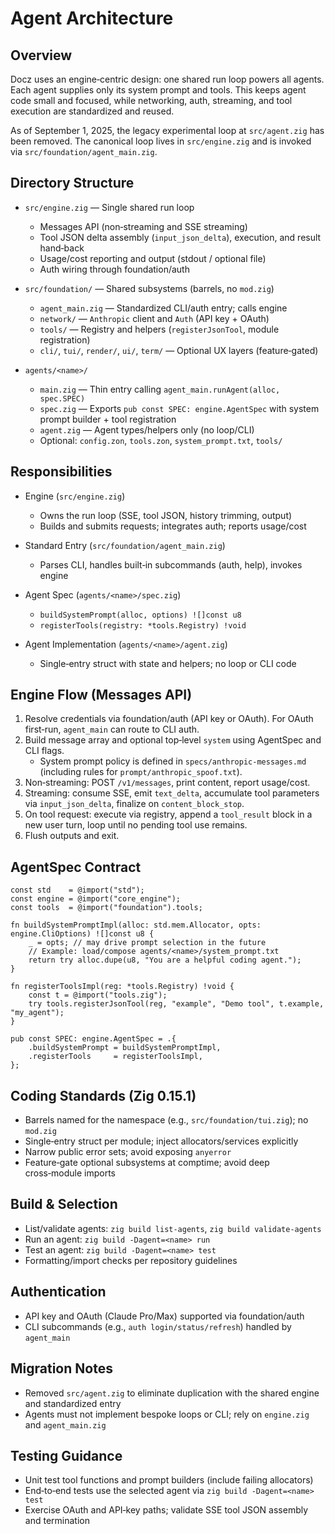 # Agent Architecture

## Overview

Docz uses an engine‑centric design: one shared run loop powers all agents. Each agent supplies only its system prompt and tools. This keeps agent code small and focused, while networking, auth, streaming, and tool execution are standardized and reused.

As of September 1, 2025, the legacy experimental loop at `src/agent.zig` has been removed. The canonical loop lives in `src/engine.zig` and is invoked via `src/foundation/agent_main.zig`.

## Directory Structure

- `src/engine.zig` — Single shared run loop
  - Messages API (non‑streaming and SSE streaming)
  - Tool JSON delta assembly (`input_json_delta`), execution, and result hand‑back
  - Usage/cost reporting and output (stdout / optional file)
  - Auth wiring through foundation/auth

- `src/foundation/` — Shared subsystems (barrels, no `mod.zig`)
  - `agent_main.zig` — Standardized CLI/auth entry; calls engine
  - `network/` — `Anthropic` client and `Auth` (API key + OAuth)
  - `tools/` — Registry and helpers (`registerJsonTool`, module registration)
  - `cli/`, `tui/`, `render/`, `ui/`, `term/` — Optional UX layers (feature‑gated)

- `agents/<name>/`
  - `main.zig` — Thin entry calling `agent_main.runAgent(alloc, spec.SPEC)`
  - `spec.zig` — Exports `pub const SPEC: engine.AgentSpec` with system prompt builder + tool registration
  - `agent.zig` — Agent types/helpers only (no loop/CLI)
  - Optional: `config.zon`, `tools.zon`, `system_prompt.txt`, `tools/`

## Responsibilities

- Engine (`src/engine.zig`)
  - Owns the run loop (SSE, tool JSON, history trimming, output)
  - Builds and submits requests; integrates auth; reports usage/cost

- Standard Entry (`src/foundation/agent_main.zig`)
  - Parses CLI, handles built‑in subcommands (auth, help), invokes engine

- Agent Spec (`agents/<name>/spec.zig`)
  - `buildSystemPrompt(alloc, options) ![]const u8`
  - `registerTools(registry: *tools.Registry) !void`

- Agent Implementation (`agents/<name>/agent.zig`)
  - Single‑entry struct with state and helpers; no loop or CLI code

## Engine Flow (Messages API)

1. Resolve credentials via foundation/auth (API key or OAuth). For OAuth first‑run, `agent_main` can route to CLI auth.
2. Build message array and optional top‑level `system` using AgentSpec and CLI flags.
   - System prompt policy is defined in `specs/anthropic-messages.md` (including rules for `prompt/anthropic_spoof.txt`).
3. Non‑streaming: POST `/v1/messages`, print content, report usage/cost.
4. Streaming: consume SSE, emit `text_delta`, accumulate tool parameters via `input_json_delta`, finalize on `content_block_stop`.
5. On tool request: execute via registry, append a `tool_result` block in a new user turn, loop until no pending tool use remains.
6. Flush outputs and exit.

## AgentSpec Contract

```zig
const std    = @import("std");
const engine = @import("core_engine");
const tools  = @import("foundation").tools;

fn buildSystemPromptImpl(alloc: std.mem.Allocator, opts: engine.CliOptions) ![]const u8 {
    _ = opts; // may drive prompt selection in the future
    // Example: load/compose agents/<name>/system_prompt.txt
    return try alloc.dupe(u8, "You are a helpful coding agent.");
}

fn registerToolsImpl(reg: *tools.Registry) !void {
    const t = @import("tools.zig");
    try tools.registerJsonTool(reg, "example", "Demo tool", t.example, "my_agent");
}

pub const SPEC: engine.AgentSpec = .{
    .buildSystemPrompt = buildSystemPromptImpl,
    .registerTools     = registerToolsImpl,
};
```

## Coding Standards (Zig 0.15.1)

- Barrels named for the namespace (e.g., `src/foundation/tui.zig`); no `mod.zig`
- Single‑entry struct per module; inject allocators/services explicitly
- Narrow public error sets; avoid exposing `anyerror`
- Feature‑gate optional subsystems at comptime; avoid deep cross‑module imports

## Build & Selection

- List/validate agents: `zig build list-agents`, `zig build validate-agents`
- Run an agent: `zig build -Dagent=<name> run`
- Test an agent: `zig build -Dagent=<name> test`
- Formatting/import checks per repository guidelines

## Authentication

- API key and OAuth (Claude Pro/Max) supported via foundation/auth
- CLI subcommands (e.g., `auth login/status/refresh`) handled by `agent_main`

## Migration Notes

- Removed `src/agent.zig` to eliminate duplication with the shared engine and standardized entry
- Agents must not implement bespoke loops or CLI; rely on `engine.zig` and `agent_main.zig`

## Testing Guidance

- Unit test tool functions and prompt builders (include failing allocators)
- End‑to‑end tests use the selected agent via `zig build -Dagent=<name> test`
- Exercise OAuth and API‑key paths; validate SSE tool JSON assembly and termination
